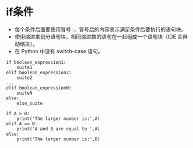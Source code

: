 # if条件

* 每个条件后面要使用冒号 :，冒号后的内容表示满足条件后要执行的语句块。
* 使用缩进来划分语句块，相同缩进数的语句在一起组成一个语句块（IDE 会自动缩进）。
* 在 Python 中没有 switch–case 语句。

```
if boolean_expression1:
    suite1 
elif boolean_expression2:
    suite2
...
elif boolean_expressionN:
    suiteN
else:
    else_suite
```

```
if A > B:
    print('The larger number is:',A) 
elif A == B:
    print('A and B are equal to ',A)  
else:
    print('The larger number is:',B) 
```






